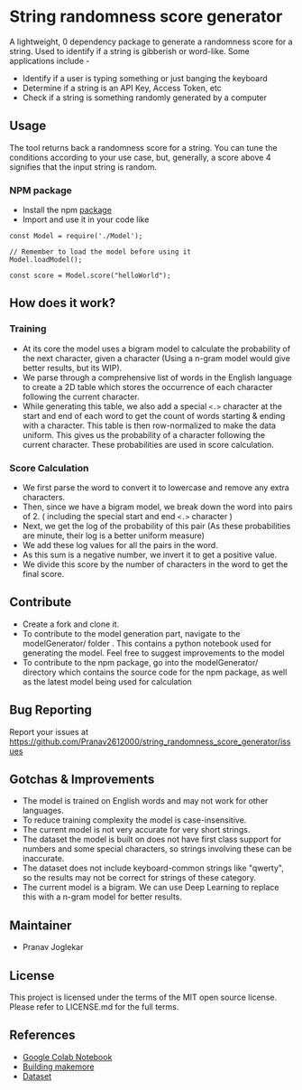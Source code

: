 # String randomness score generator

A lightweight, 0 dependency package to generate a randomness score for a string. Used to identify if a string is gibberish or word-like. Some applications include -
- Identify if a user is typing something or just banging the keyboard
- Determine if a string is an API Key, Access Token, etc
- Check if a string is something randomly generated by a computer

## Usage
The tool returns back a randomness score for a string. You can tune the conditions according to your use case, but, generally, a score above 4 signifies that the input string is random.
### NPM package
- Install the npm [package](https://www.npmjs.com/package/randomness-score-generator)
- Import and use it in your code like
```
const Model = require('./Model');

// Remember to load the model before using it
Model.loadModel();

const score = Model.score("helloWorld");
```

## How does it work?
### Training
- At its core the model uses a bigram model to calculate the probability of the next character, given a character (Using a n-gram model would give better results, but its WIP).
- We parse through a comprehensive list of words in the English language to create a 2D table which stores the occurrence of each character following the current character.
- While generating this table, we also add a special `<.>` character at the start and end of each word to get the count of words starting & ending with a character.
This table is then row-normalized to make the data uniform. This gives us the probability of a character following the current character. These probabilities are used in score calculation.

### Score Calculation
- We first parse the word to convert it to lowercase and remove any extra characters.
- Then, since we have a bigram model, we break down the word into pairs of 2. ( including the special start and end `<.>` character )
- Next, we get the log of the probability of this pair (As these probabilities are minute, their log is a better uniform measure)
- We add these log values for all the pairs in the word.
- As this sum is a negative number, we invert it to get a positive value.
- We divide this score by the number of characters in the word to get the final score.

## Contribute
- Create a fork and clone it.
- To contribute to the model generation part, navigate to the modelGenerator/ folder . This contains a python notebook used for generating the model. Feel free to suggest improvements to the model
- To contribute to the npm package, go into the modelGenerator/ directory which contains the source code for the npm package, as well as the latest model being used for calculation 


## Bug Reporting
Report your issues at https://github.com/Pranav2612000/string_randomness_score_generator/issues

## Gotchas & Improvements
- The model is trained on English words and may not work for other languages.
- To reduce training complexity the model is case-insensitive.
- The current model is not very accurate for very short strings.
- The dataset the model is built on does not have first class support for numbers and some special characters, so strings involving these can be inaccurate.
- The dataset does not include keyboard-common strings like "qwerty", so the results may not be correct for strings of these category.
- The current model is a bigram. We can use Deep Learning to replace this with a n-gram model for better results.

## Maintainer
- Pranav Joglekar

## License
This project is licensed under the terms of the MIT open source license. Please refer to LICENSE.md for the full terms.

## References
- [Google Colab Notebook](https://colab.research.google.com/drive/1g472dnUf-V_W4-cEct-9I5JfGNysEQdo#scrollTo=RM5E-RoMzQPL)
- [Building makemore](https://www.youtube.com/watch?v=TCH_1BHY58I&list=PLAqhIrjkxbuWI23v9cThsA9GvCAUhRvKZ&index=3)
- [Dataset](https://github.com/dwyl/english-words)
